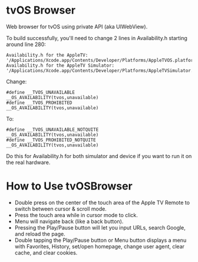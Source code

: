 tvOS Browser
=============

Web browser for tvOS using private API (aka UIWebView).

To build successfully, you'll need to change 2 lines in Availability.h starting around line 280:
```
Availability.h for the AppleTV: '/Applications/Xcode.app/Contents/Developer/Platforms/AppleTVOS.platform/Developer/SDKs/AppleTVOS.sdk/usr/include/Availability.h'
Availability.h for the AppleTV Simulator: '/Applications/Xcode.app/Contents/Developer/Platforms/AppleTVSimulator.platform/Developer/SDKs/AppleTVSimulator.sdk/usr/include/Availability.h'
```
Change:
```
#define __TVOS_UNAVAILABLE                    __OS_AVAILABILITY(tvos,unavailable)
#define __TVOS_PROHIBITED                     __OS_AVAILABILITY(tvos,unavailable)
```
To:
```
#define __TVOS_UNAVAILABLE_NOTQUITE                    __OS_AVAILABILITY(tvos,unavailable)
#define __TVOS_PROHIBITED_NOTQUITE                     __OS_AVAILABILITY(tvos,unavailable)
```
Do this for Availability.h for both simulator and device if you want to run it on the real hardware.

How to Use tvOSBrowser
=============

- Double press on the center of the touch area of the Apple TV Remote to switch between cursor & scroll mode.
- Press the touch area while in cursor mode to click.
- Menu will navigate back (like a back button).
- Pressing the Play/Pause button will let you input URLs, search Google, and reload the page.
- Double tapping the Play/Pause button or Menu button displays a menu with Favorites, History, set/open homepage, change user agent, clear cache, and clear cookies.
